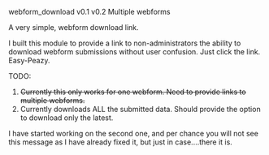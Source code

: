 webform_download v0.1
                 v0.2 Multiple webforms

A very simple, webform download link.

I built this module to provide a link to non-administrators the ability to download
webform submissions without user confusion. Just click the link. Easy-Peazy.

TODO:
<ol>
<strike><li>Currently this only works for one webform. Need to provide links to multiple webforms.</strike>
<li>Currently downloads ALL the submitted data. Should provide the option to download only the latest.
</ol>

I have started working on the second one, and per chance you will not see this message as I have
already fixed it, but just in case....there it is.


